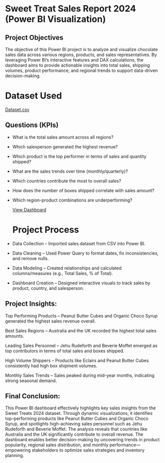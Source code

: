 # Sweet Treat Sales Report 2024 (Power BI Visualization) 
## Project Objectives
The objective of this Power BI project is to analyze and visualize chocolate sales data across various regions, products, and sales representatives. By leveraging Power BI’s interactive features and DAX calculations, the dashboard aims to provide actionable insights into total sales, shipping volumes, product performance, and regional trends to support data-driven decision-making.

# Dataset Used
[Dataset.csv](https://github.com/samuelzeleke27/Sweet-Treat-Sales-Report-2024/blob/main/Sales_Analy.csv)

## Questions (KPIs)
- What is the total sales amount across all regions?

- Which salesperson generated the highest revenue?

- Which product is the top performer in terms of sales and quantity shipped?

- What are the sales trends over time (monthly/quarterly)?

- Which countries contribute the most to overall sales?

- How does the number of boxes shipped correlate with sales amount?

- Which region-product combinations are underperforming?

  [View Dashboard](https://github.com/samuelzeleke27/Sweet-Treat-Sales-Report-2024/blob/main/Visual_Picture.pdf)

  # Project Process
- Data Collection – Imported sales dataset from CSV into Power BI.

- Data Cleaning – Used Power Query to format dates, fix inconsistencies, and remove nulls.

- Data Modeling – Created relationships and calculated columns/measures (e.g., Total Sales, % of Total).

- Dashboard Creation – Designed interactive visuals to track sales by product, country, and salesperson.

 ## Project Insights:
Top Performing Products – Peanut Butter Cubes and Organic Choco Syrup generated the highest sales revenue overall.

Best Sales Regions – Australia and the UK recorded the highest total sales amounts.

Leading Sales Personnel – Jehu Rudeforth and Beverie Moffet emerged as top contributors in terms of total sales and boxes shipped.

High Volume Shippers – Products like Eclairs and Peanut Butter Cubes consistently had high box shipment volumes.

Monthly Sales Trends – Sales peaked during mid-year months, indicating strong seasonal demand.

## Final Conclusion:
This Power BI dashboard effectively highlights key sales insights from the Sweet Treats 2024 dataset. Through dynamic visualizations, it identifies top-performing products like Peanut Butter Cubes and Organic Choco Syrup, and spotlights high-achieving sales personnel such as Jehu Rudeforth and Beverie Moffet. The analysis reveals that countries like Australia and the UK significantly contribute to overall revenue. The dashboard enables better decision-making by uncovering trends in product popularity, regional sales distribution, and monthly performance—empowering stakeholders to optimize sales strategies and inventory planning.












